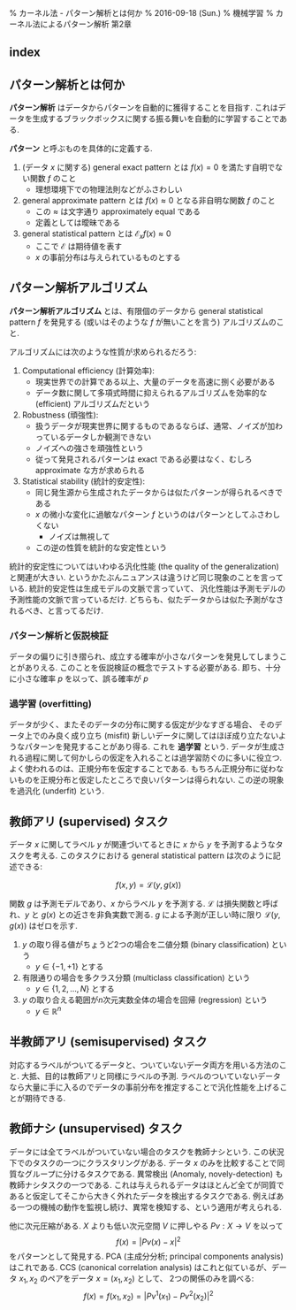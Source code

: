 % カーネル法 - パターン解析とは何か
% 2016-09-18 (Sun.)
% 機械学習
% カーネル法によるパターン解析 第2章

## index

<div id=toc></div>

## パターン解析とは何か
**パターン解析** はデータからパターンを自動的に獲得することを目指す.
これはデータを生成するブラックボックスに関する振る舞いを自動的に学習することである.

**パターン** と呼ぶものを具体的に定義する.

1. (データ $x$ に関する) general exact pattern とは $f(x) = 0$ を満たす自明でない関数 $f$ のこと
    - 理想環境下での物理法則などがふさわしい
1. general approximate pattern とは $f(x) \approx 0$ となる非自明な関数 $f$ のこと
    - この $\approx$ は文字通り approximately equal である
    - 定義としては曖昧である
1. general statistical pattern とは $\mathcal{E}_x f(x) \approx 0$
    - ここで $\mathcal{E}$ は期待値を表す
    - $x$ の事前分布は与えられているものとする

## パターン解析アルゴリズム
**パターン解析アルゴリズム** とは、有限個のデータから
general statistical pattern $f$ を発見する (或いはそのような $f$ が無いことを言う) アルゴリズムのこと.

アルゴリズムには次のような性質が求められるだろう:

1. Computational efficiency (計算効率):
    - 現実世界での計算である以上、大量のデータを高速に捌く必要がある
    - データ数に関して多項式時間に抑えられるアルゴリズムを効率的な (efficient) アルゴリズムだという
1. Robustness (頑強性):
    - 扱うデータが現実世界に関するものであるならば、通常、ノイズが加わっているデータしか観測できない
    - ノイズへの強さを頑強性という
    - 従って発見されるパターンは exact である必要はなく、むしろ approximate な方が求められる
1. Statistical stability (統計的安定性):
    - 同じ発生源から生成されたデータからは似たパターンが得られるべきである
    - $x$ の微小な変化に過敏なパターン $f$ というのはパターンとしてふさわしくない
        - ノイズは無視して
    - この逆の性質を統計的な安定性という

統計的安定性についてはいわゆる汎化性能 (the quality of the generalization) と関連が大きい.
というかたぶんニュアンスは違うけど同じ現象のことを言っている.
統計的安定性は生成モデルの文脈で言っていて、
汎化性能は予測モデルの予測性能の文脈で言っているだけ.
どちらも、似たデータからは似た予測がなされるべき、と言ってるだけ.

### パターン解析と仮説検証

データの偏りに引き摺られ、成立する確率が小さなパターンを発見してしまうことがありえる.
このことを仮説検証の概念でテストする必要がある.
即ち、十分に小さな確率 $p$ を以って、誤る確率が $p$ 

### 過学習 (overfitting)

データが少く、またそのデータの分布に関する仮定が少なすぎる場合、
そのデータ上でのみ良く成り立ち (misfit) 新しいデータに関してはほぼ成り立たないようなパターンを発見することがあり得る.
これを **過学習** という.
データが生成される過程に関して何かしらの仮定を入れることは過学習防ぐのに多いに役立つ.
よく使われるのは、正規分布を仮定することである.
もちろん正規分布に従わないものを正規分布と仮定したところで良いパターンは得られない.
この逆の現象を過汎化 (underfit) という.


## 教師アリ (supervised) タスク

データ $x$ に関してラベル $y$ が関連づいてるときに $x$ から $y$ を予測するようなタスクを考える.
このタスクにおける general statistical pattern は次のように記述できる:

$$f(x, y) = \mathcal{L}(y, g(x))$$

関数 $g$ は予測モデルであり、$x$ からラベル $y$ を予測する.
$\mathcal{L}$ は損失関数と呼ばれ、$y$ と $g(x)$ との近さを非負実数で測る.
$g$ による予測が正しい時に限り $\mathcal{L}(y, g(x))$ はゼロを示す.

1. $y$ の取り得る値がちょうど2つの場合を二値分類 (binary classification) という
    - $y \in \{-1,+1\}$ とする
1. 有限通りの場合を多クラス分類 (multiclass classification) という
    - $y \in \{1,2,\ldots,N\}$ とする
1. $y$ の取り合える範囲が$n$次元実数全体の場合を回帰 (regression) という
    - $y \in \mathbb{R}^n$

## 半教師アリ (semisupervised) タスク

対応するラベルがついてるデータと、ついていないデータ両方を用いる方法のこと.
大抵、目的は教師アリと同様にラベルの予測.
ラベルのついていないデータなら大量に手に入るのでデータの事前分布を推定することで汎化性能を上げることが期待できる.

## 教師ナシ (unsupervised) タスク

データには全てラベルがついていない場合のタスクを教師ナシという.
この状況下でのタスクの一つにクラスタリングがある.
データ $x$ のみを比較することで同質なグループに分けるタスクである.
異常検出 (Anomaly, novely-detection) も教師ナシタスクの一つである.
これは与えられるデータはほとんど全てが同質であると仮定してそこから大きく外れたデータを検出するタスクである.
例えばある一つの機械の動作を監視し続け、異常を検知する、という適用が考えられる.

他に次元圧縮がある. $X$ よりも低い次元空間 $V$ に押しやる $Pv: X \rightarrow V$ を以って
$$f(x) = | Pv(x) - x |^2$$
をパターンとして発見する.
PCA (主成分分析; principal components analysis) はこれである.
CCS (canonical correlation analysis) はこれと似ているが、データ $x_1, x_2$ のペアをデータ $x = (x_1, x_2)$ として、
2つの関係のみを調べる:
$$f(x) = f(x_1, x_2) = | Pv^1(x_1) - Pv^2(x_2) |^2$$
